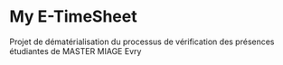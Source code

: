 # My E-TimeSheet
Projet de dématérialisation du processus de vérification des présences étudiantes de MASTER MIAGE Evry


